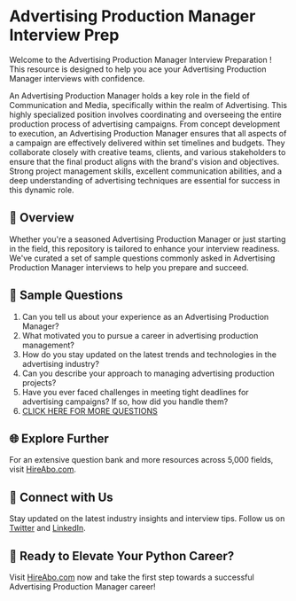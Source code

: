 # Advertising Production Manager Interview Prep

Welcome to the Advertising Production Manager Interview Preparation ! This resource is designed to help you ace your Advertising Production Manager interviews with confidence.

An Advertising Production Manager holds a key role in the field of Communication and Media, specifically within the realm of Advertising. This highly specialized position involves coordinating and overseeing the entire production process of advertising campaigns. From concept development to execution, an Advertising Production Manager ensures that all aspects of a campaign are effectively delivered within set timelines and budgets. They collaborate closely with creative teams, clients, and various stakeholders to ensure that the final product aligns with the brand's vision and objectives. Strong project management skills, excellent communication abilities, and a deep understanding of advertising techniques are essential for success in this dynamic role.

## 🚀 Overview

Whether you're a seasoned Advertising Production Manager or just starting in the field, this repository is tailored to enhance your interview readiness. We've curated a set of sample questions commonly asked in Advertising Production Manager interviews to help you prepare and succeed.

## 📝 Sample Questions

1. Can you tell us about your experience as an Advertising Production Manager?
2. What motivated you to pursue a career in advertising production management?
3. How do you stay updated on the latest trends and technologies in the advertising industry?
4. Can you describe your approach to managing advertising production projects?
5. Have you ever faced challenges in meeting tight deadlines for advertising campaigns? If so, how did you handle them?
6. [CLICK HERE FOR MORE QUESTIONS](https://hireabo.com/job/8_3_13/Advertising%20Production%20Manager)

## 🌐 Explore Further

For an extensive question bank and more resources across 5,000 fields, visit [HireAbo.com](https://www.hireabo.com).

## 📱 Connect with Us

Stay updated on the latest industry insights and interview tips. Follow us on [Twitter](https://twitter.com/hireabo) and [LinkedIn](https://www.linkedin.com/in/hire-abo-3609972a8/).

## 🚀 Ready to Elevate Your Python Career?

Visit [HireAbo.com](https://www.hireabo.com) now and take the first step towards a successful Advertising Production Manager career!